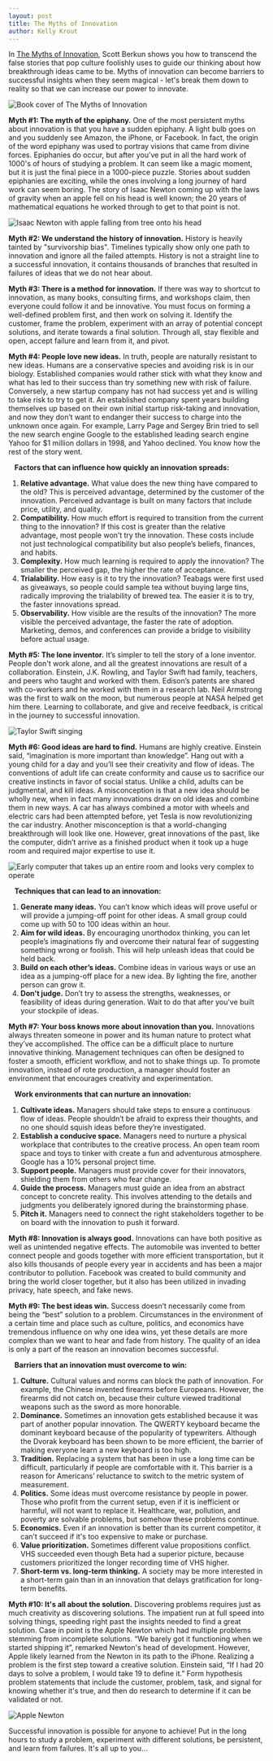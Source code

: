 ```yaml
---
layout: post
title: The Myths of Innovation
author: Kelly Krout
---
```

In [The Myths of Innovation](https://www.amazon.com/Myths-Innovation-Scott-Berkun/dp/1449389627 "The Myths of Innovation"), Scott Berkun shows you how to transcend the false stories that pop culture foolishly uses to guide our thinking about how breakthrough ideas came to be. Myths of innovation can become barriers to successful insights when they seem magical - let's break them down to reality so that we can increase our power to innovate.

![Book cover of The Myths of Innovation](/images/The-Myths-of-Innovation/1.png)

**Myth #1: The myth of the epiphany.** One of the most persistent myths about innovation is that you have a sudden epiphany. A light bulb goes on and you suddenly see Amazon, the iPhone, or Facebook. In fact, the origin of the word epiphany was used to portray visions that came from divine forces. Epiphanies do occur, but after you’ve put in all the hard work of 1000's of hours of studying a problem. It can seem like a magic moment, but it is just the final piece in a 1000-piece puzzle. Stories about sudden epiphanies are exciting, while the ones involving a long journey of hard work can seem boring. The story of Isaac Newton coming up with the laws of gravity when an apple fell on his head is well known; the 20 years of mathematical equations he worked through to get to that point is not.

![Isaac Newton with apple falling from tree onto his head](/images/The-Myths-of-Innovation/2.png)

**Myth #2: We understand the history of innovation.** History is heavily tainted by "survivorship bias". Timelines typically show only one path to innovation and ignore all the failed attempts. History is not a straight line to a successful innovation, it contains thousands of branches that resulted in failures of ideas that we do not hear about.
 
**Myth #3: There is a method for innovation.** If there was way to shortcut to innovation, as many books, consulting firms, and workshops claim, then everyone could follow it and be innovative. You must focus on forming a well-defined problem first, and then work on solving it. Identify the customer, frame the problem, experiment with an array of potential concept solutions, and iterate towards a final solution. Through all, stay flexible and open, accept failure and learn from it, and pivot. 
 
**Myth #4: People love new ideas.** In truth, people are naturally resistant to new ideas. Humans are a conservative species and avoiding risk is in our biology. Established companies would rather stick with what they know and what has led to their success than try something new with risk of failure. Conversely, a new startup company has not had success yet and is willing to take risk to try to get it. An established company spent years building themselves up based on their own initial startup risk-taking and innovation, and now they don’t want to endanger their success to charge into the unknown once again. For example, Larry Page and Sergey Brin tried to sell the new search engine Google to the established leading search engine Yahoo for $1 million dollars in 1998, and Yahoo declined. You know how the rest of the story went.

&nbsp;&nbsp;&nbsp;**Factors that can influence how quickly an innovation spreads:**
1.	**Relative advantage.** What value does the new thing have compared to the old? This is perceived advantage, determined by the customer of the innovation. Perceived advantage is built on many factors that include price, utility, and quality. 
2.	**Compatibility.** How much effort is required to transition from the current thing to the innovation? If this cost is greater than the relative advantage, most people won’t try the innovation. These costs include not just technological compatibility but also people’s beliefs, finances, and habits. 
3.	**Complexity.** How much learning is required to apply the innovation? The smaller the perceived gap, the higher the rate of acceptance. 
4.	**Trialability.** How easy is it to try the innovation? Teabags were first used as giveaways, so people could sample tea without buying large tins, radically improving the trialability of brewed tea. The easier it is to try, the faster innovations spread. 
5.	**Observability.** How visible are the results of the innovation? The more visible the perceived advantage, the faster the rate of adoption. Marketing, demos, and conferences can provide a bridge to visibility before actual usage.

**Myth #5: The lone inventor.** It’s simpler to tell the story of a lone inventor. People don't work alone, and all the greatest innovations are result of a collaboration. Einstein, J.K. Rowling, and Taylor Swift had family, teachers, and peers who taught and worked with them. Edison’s patents are shared with co-workers and he worked with them in a research lab. Neil Armstrong was the first to walk on the moon, but numerous people at NASA helped get him there. Learning to collaborate, and give and receive feedback, is critical in the journey to successful innovation.

![Taylor Swift singing](/images/The-Myths-of-Innovation/3.png)

**Myth #6: Good ideas are hard to find.** Humans are highly creative. Einstein said, “imagination is more important than knowledge”. Hang out with a young child for a day and you’ll see their creativity and flow of ideas. The conventions of adult life can create conformity and cause us to sacrifice our creative instincts in favor of social status. Unlike a child, adults can be judgmental, and kill ideas. A misconception is that a new idea should be wholly new, when in fact many innovations draw on old ideas and combine them in new ways. A car has always combined a motor with wheels and electric cars had been attempted before, yet Tesla is now revolutionizing the car industry. Another misconception is that a world-changing breakthrough will look like one. However, great innovations of the past, like the computer, didn’t arrive as a finished product when it took up a huge room and required major expertise to use it. 

![Early computer that takes up an entire room and looks very complex to operate](/images/The-Myths-of-Innovation/4.png)

&nbsp;&nbsp;&nbsp;**Techniques that can lead to an innovation:**
1.	**Generate many ideas.** You can’t know which ideas will prove useful or will provide a jumping-off point for other ideas. A small group could come up with 50 to 100 ideas within an hour.
2.	**Aim for wild ideas.** By encouraging unorthodox thinking, you can let people’s imaginations fly and overcome their natural fear of suggesting something wrong or foolish. This will help unleash ideas that could be held back.
3.	**Build on each other’s ideas.** Combine ideas in various ways or use an idea as a jumping-off place for a new idea. By lighting the fire, another person can grow it. 
4.	**Don't judge.** Don’t try to assess the strengths, weaknesses, or feasibility of ideas during generation. Wait to do that after you’ve built your stockpile of ideas.
 
**Myth #7: Your boss knows more about innovation than you.** Innovations always threaten someone in power and its human nature to protect what they’ve accomplished. The office can be a difficult place to nurture innovative thinking. Management techniques can often be designed to foster a smooth, efficient workflow, and not to shake things up. To promote innovation, instead of rote production, a manager should foster an environment that encourages creativity and experimentation.
 
&nbsp;&nbsp;&nbsp;**Work environments that can nurture an innovation:**
1.	**Cultivate ideas.** Managers should take steps to ensure a continuous flow of ideas. People shouldn’t be afraid to express their thoughts, and no one should squish ideas before they’re investigated.
2.	**Establish a conducive space.** Managers need to nurture a physical workplace that contributes to the creative process. An open team room space and toys to tinker with create a fun and adventurous atmosphere. Google has a 10% personal project time.
3.	**Support people.** Managers must provide cover for their innovators, shielding them from others who fear change.
4.	**Guide the process.** Managers must guide an idea from an abstract concept to concrete reality. This involves attending to the details and judgments you deliberately ignored during the brainstorming phase.
5.	**Pitch it.** Managers need to connect the right stakeholders together to be on board with the innovation to push it forward.
 
**Myth #8: Innovation is always good.** Innovations can have both positive as well as unintended negative effects. The automobile was invented to better connect people and goods together with more efficient transportation, but it also kills thousands of people every year in accidents and has been a major contributor to pollution. Facebook was created to build community and bring the world closer together, but it also has been utilized in invading privacy, hate speech, and fake news.
 
**Myth #9: The best ideas win.** Success doesn’t necessarily come from being the “best” solution to a problem. Circumstances in the environment of a certain time and place such as culture, politics, and economics have tremendous influence on why one idea wins, yet these details are more complex than we want to hear and fade from history. The quality of an idea is only a part of the reason an innovation becomes successful. 
 
&nbsp;&nbsp;&nbsp;**Barriers that an innovation must overcome to win:**
1.	**Culture.** Cultural values and norms can block the path of innovation. For example, the Chinese invented firearms before Europeans. However, the firearms did not catch on, because their culture viewed traditional weapons such as the sword as more honorable.
2.	**Dominance.** Sometimes an innovation gets established because it was part of another popular innovation. The QWERTY keyboard became the dominant keyboard because of the popularity of typewriters. Although the Dvorak keyboard has been shown to be more efficient, the barrier of making everyone learn a new keyboard is too high.
3.	**Tradition.** Replacing a system that has been in use a long time can be difficult, particularly if people are comfortable with it. This barrier is a reason for Americans’ reluctance to switch to the metric system of measurement.
4.	**Politics.** Some ideas must overcome resistance by people in power. Those who profit from the current setup, even if it is inefficient or harmful, will not want to replace it. Healthcare, war, pollution, and poverty are solvable problems, but somehow these problems continue.
5.	**Economics.** Even if an innovation is better than its current competitor, it can’t succeed if it's too expensive to make or purchase.
6.	**Value prioritization.** Sometimes different value propositions conflict. VHS succeeded even though Beta had a superior picture, because customers prioritized the longer recording time of VHS higher.
7.	**Short-term vs. long-term thinking.** A society may be more interested in a short-term gain than in an innovation that delays gratification for long-term benefits.
 
**Myth #10: It's all about the solution.** Discovering problems requires just as much creativity as discovering solutions. The impatient run at full speed into solving things, speeding right past the insights needed to find a great solution. Case in point is the Apple Newton which had multiple problems stemming from incomplete solutions. “We barely got it functioning when we started shipping it”, remarked Newton's head of development. However, Apple likely learned from the Newton in its path to the iPhone. Realizing a problem is the first step toward a creative solution. Einstein said, “If I had 20 days to solve a problem, I would take 19 to define it.” Form hypothesis problem statements that include the customer, problem, task, and signal for knowing whether it's true, and then do research to determine if it can be validated or not.

![Apple Newton](/images/The-Myths-of-Innovation/5.png)

Successful innovation is possible for anyone to achieve! Put in the long hours to study a problem, experiment with different solutions, be persistent, and learn from failures. It's all up to you…